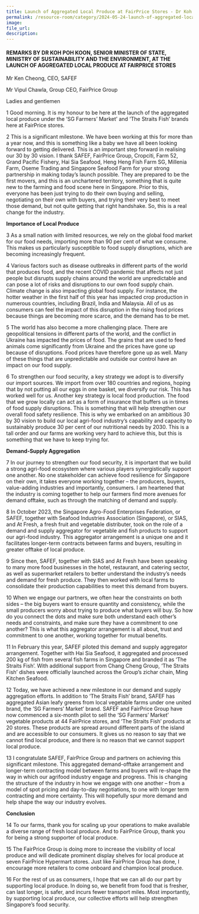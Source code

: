 ```yaml
---
title: Launch of Aggregated Local Produce at FairPrice Stores - Dr Koh Poh Koon
permalink: /resource-room/category/2024-05-24-launch-of-aggregated-local-produce/
image: 
file_url: 
description: 
---
```


#### REMARKS BY DR KOH POH KOON, SENIOR MINISTER OF STATE, MINISTRY OF SUSTAINABILITY AND THE ENVIRONMENT, AT THE LAUNCH OF AGGREGATED LOCAL PRODUCE AT FAIRPRICE STORES

Mr Ken Cheong, CEO, SAFEF 

Mr Vipul Chawla, Group CEO, FairPrice Group

Ladies and gentlemen

1 Good morning. It is my honour to be here at the launch of the aggregated local produce under the ‘SG Farmers’ Market’ and ‘The Straits Fish’ brands here at FairPrice stores. 

2	This is a significant milestone. We have been working at this for more than a year now, and this is something like a baby we have all been looking forward to getting delivered. This is an important step forward in realising our 30 by 30 vision. I thank SAFEF, FairPrice Group, Cropciti, Farm 52, Grand Pacific Fishery, Hai Sia Seafood, Heng Heng Fish Farm SG, Millenia Farm, Oseme Trading and Singapore Seafood Farm for your strong partnership in making today’s launch possible. They are prepared to be the first movers, and this is an unchartered territory, something that is quite new to the farming and food scene here in Singapore. Prior to this, everyone has been just trying to do their own buying and selling, negotiating on their own with buyers, and trying their very best to meet those demand, but not quite getting that right handshake. So, this is a real change for the industry.

**Importance of Local Produce**

3	As a small nation with limited resources, we rely on the global food market for our food needs, importing more than 90 per cent of what we consume. This makes us particularly susceptible to food supply disruptions, which are becoming increasingly frequent.

4	Various factors such as disease outbreaks in different parts of the world that produces food, and the recent COVID pandemic that affects not just people but disrupts supply chains around the world are unpredictable and can pose a lot of risks and disruptions to our own food supply chain. Climate change is also impacting global food supply. For instance, the hotter weather in the first half of this year has impacted crop production in numerous countries, including Brazil, India and Malaysia. All of us as consumers can feel the impact of this disruption in the rising food prices because things are becoming more scarce, and the demand has to be met. 

5	The world has also become a more challenging place. There are geopolitical tensions in different parts of the world, and the conflict in Ukraine has impacted the prices of food. The grains that are used to feed animals come significantly from Ukraine and the prices have gone up because of disruptions. Food prices have therefore gone up as well. Many of these things that are unpredictable and outside our control have an impact on our food supply. 

6	To strengthen our food security, a key strategy we adopt is to diversify our import sources. We import from over 180 countries and regions, hoping that by not putting all our eggs in one basket, we diversify our risk. This has worked well for us. Another key strategy is local food production. The food that we grow locally can act as a form of insurance that buffers us in times of food supply disruptions. This is something that will help strengthen our overall food safety resilience. This is why we embarked on an ambitious 30 by 30 vision to build our local agri-food industry’s capability and capacity to sustainably produce 30 per cent of our nutritional needs by 2030. This is a tall order and our farms are working very hard to achieve this, but this is something that we have to keep trying for.

**Demand-Supply Aggregation** 

7	In our journey to strengthen our food security, it is important that we build a strong agri-food ecosystem where various players synergistically support one another. No one stakeholder can achieve food resilience for Singapore on their own, it takes everyone working together – the producers, buyers, value-adding industries and importantly, consumers. I am heartened that the industry is coming together to help our farmers find more avenues for demand offtake, such as through the matching of demand and supply. 

8	In October 2023, the Singapore Agro-Food Enterprises Federation, or SAFEF, together with Seafood Industries Association (Singapore), or SIAS, and At Fresh, a fresh fruit and vegetable distributer, took on the role of a demand and supply aggregator for vegetable and fish products to support our agri-food industry. This aggregator arrangement is a unique one and it facilitates longer-term contracts between farms and buyers, resulting in greater offtake of local produce. 

9	Since then, SAFEF, together with SIAS and At Fresh have been speaking to many more food businesses in the hotel, restaurant, and catering sector, as well as supermarket retailers to better understand the industry’s needs and demand for fresh produce. They then worked with local farms to consolidate their production capabilities to meet this demand from buyers. 

10	When we engage our partners, we often hear the constraints on both sides – the big buyers want to ensure quantity and consistency, while the small producers worry about trying to produce what buyers will buy. So how do you connect the dots and make sure both understand each other’s needs and constraints, and make sure they have a commitment to one another? This is what this aggregator arrangement is all about, trust and commitment to one another, working together for mutual benefits. 

11	In February this year, SAFEF piloted this demand and supply aggregator arrangement. Together with Hai Sia Seafood, it aggregated and processed 200 kg of fish from several fish farms in Singapore and branded it as ‘The Straits Fish’. With additional support from Chang Cheng Group, ‘The Straits Fish’ dishes were officially launched across the Group’s zichar chain, Ming Kitchen Seafood. 

12	Today, we have achieved a new milestone in our demand and supply aggregation efforts. In addition to ‘The Straits Fish’ brand, SAFEF has aggregated Asian leafy greens from local vegetable farms under one united brand, the ‘SG Farmers’ Market’ brand. SAFEF and FairPrice Group have now commenced a six-month pilot to sell the ‘SG Farmers’ Market’ vegetable products at 44 FairPrice stores, and ‘The Straits Fish’ products at 20 stores. These products are spread around different parts of the island and are accessible to our consumers. It gives us no reason to say that we cannot find local produce, and there is no reason that we cannot support local produce.

13	I congratulate SAFEF, FairPrice Group and partners on achieving this significant milestone. This aggregated demand-offtake arrangement and longer-term contracting model between farms and buyers will re-shape the way in which our agrifood industry engage and progress. This is changing the structure of the industry in how we engage with one another – from a model of spot pricing and day-to-day negotiations, to one with longer term contracting and more certainty. This will hopefully spur more demand and help shape the way our industry evolves. 

**Conclusion**

14	To our farms, thank you for scaling up your operations to make available a diverse range of fresh local produce. And to FairPrice Group, thank you for being a strong supporter of local produce. 

15	The FairPrice Group is doing more to increase the visibility of local produce and will dedicate prominent display shelves for local produce at seven FairPrice Hypermart stores. Just like FairPrice Group has done, I encourage more retailers to come onboard and champion local produce. 

16	For the rest of us as consumers, I hope that we can all do our part by supporting local produce. In doing so, we benefit from food that is fresher, can last longer, is safer, and incurs fewer transport miles. Most importantly, by supporting local produce, our collective efforts will help strengthen Singapore’s food security.

